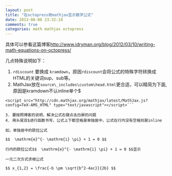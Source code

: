 ```yaml
---
layout: post
title: "在octopress用mathjax显示数学公式"
date: 2013-06-08 23:32:24
comments: true
categories: math mathjax octopress
---
```


具体可以参看这篇博客<http://www.idryman.org/blog/2012/03/10/writing-math-equations-on-octopress/>

几点特殊说明如下：

1. `rdiscount` 要换成 `kramdown`，原因`rdiscount`会将公式的特殊字符转换成HTML的关键词sup、sub等。
2. MathJax放在`source\_includes\custom\head.html`更合适，可以精简为下面,原因是kramdown不认inline单个$

```<!-- mathjax config similar to math.stackexchange -->  
<script src="http://cdn.mathjax.org/mathjax/latest/MathJax.js?config=TeX-AMS_HTML" type="text/javascript"></script>```

3. 要按照博客的说明，解决公式右键点击白屏的问题
4. 用头尾双$进行函数书写，公式上下都空格是单独居中，公式在行内没有空格则是inline

如，单独居中的欧拉公式

$$  \mathrm{e}^{- \mathrm{i} \pi} + 1 = 0 $$

行内的欧拉公式$$  \mathrm{e}^{- \mathrm{i} \pi} + 1 = 0 $$显示

一元二次方式求根公式

$$ x_{1,2} = \frac{-b \pm \sqrt{b^2-4ac}}{2b} $$
